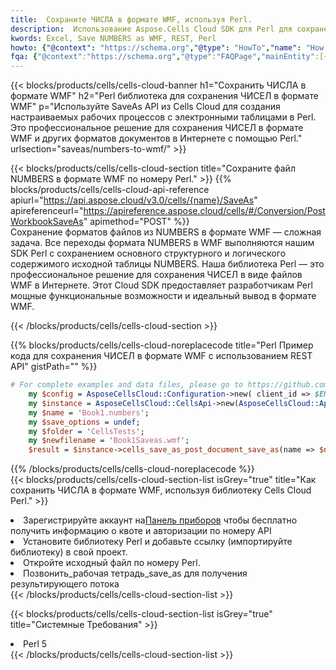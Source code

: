 ```yaml
---
title:  Сохраните ЧИСЛА в формате WMF, используя Perl.
description:  Использование Aspose.Cells Cloud SDK для Perl для сохранения файла формата NUMBERS в формате WMF.
kwords: Excel, Save NUMBERS as WMF, REST, Perl
howto: {"@context": "https://schema.org","@type": "HowTo","name": "How to save NUMBERS as WMF using the Cells Cloud Perl library.","description": "How to save NUMBERS as WMF using the Cells Cloud Perl library.","image": {"@type": "ImageObject"},"url": "/perl/saveas/numbers-to-wmf/","step": [{ "@type": "HowToStep","name": "How to save NUMBERS as WMF using the Cells Cloud Perl library. step 1", "image": {"@type": "ImageObject",},"url": "/perl/saveas/numbers-to-wmf/","text": "Register an account at <a href='https://dashboard.aspose.cloud/'>Dashboard</a> to get free API quota & authorization details",},{ "@type": "HowToStep","name": "How to save NUMBERS as WMF using the Cells Cloud Perl library. step 1", "image": {"@type": "ImageObject",},"url": "/perl/saveas/numbers-to-wmf/","text": "Install Perl library and add the reference (import the library) to your project.",},{ "@type": "HowToStep","name": "How to save NUMBERS as WMF using the Cells Cloud Perl library. step 1", "image": {"@type": "ImageObject",},"url": "/perl/saveas/numbers-to-wmf/","text": "Open the source file in Perl.",},{ "@type": "HowToStep","name": "How to save NUMBERS as WMF using the Cells Cloud Perl library. step 1", "image": {"@type": "ImageObject",},"url": "/perl/saveas/numbers-to-wmf/","text": "Call post_workbook_save_as method to get the resultant stream",}, ],"supply": {"@type": "HowToSupply","name": "document"},"tool": [{"@type": "HowToTool","name": "VIM, Visual Studio Code, Eclipse"},{"@type": "HowToTool","name": "Aspose Cells"}],"totalTime": "PT6M"}
fqa: {"@context":"https://schema.org","@type":"FAQPage","mainEntity":[{"@type":"Question","name":"Why save file as other formats file in C# using REST API?","acceptedAnswer":{"@type":"Answer","text":"Documents are encoded in many ways, and some files may be incompatible with the software you use. To open and read such files, just save them as appropriate file formats.<br/><ol><li>Install .NET SDK and add the reference (import the library) to your project.</li><li>Open the source file in C# using REST API.</li><li>Call the PostWorkbookSaveAsRequest() method, passing an output filename with required extension.</li><li>Get the result of save as a separate file.</li></ol>"}},{"@type":"Question","name":"What file formats can I save as with your C# library?","acceptedAnswer":{"@type":"Answer","text":"We support a variety of file formats for conversion using .NET library, including XLSX, Excel, xls , PDF, CSV, HTML, Markdown, XML, PNG, JPG, TIFF, Json, TXT and many more."}},{"@type":"Question","name":"What is the maximum allowed file size for conversion using this .NET library?","acceptedAnswer":{"@type":"Answer","text":"There are no file size limits for format conversions using .NET library."}}]}
---
```

{{< blocks/products/cells/cells-cloud-banner h1="Сохранить ЧИСЛА в формате WMF" h2="Perl библиотека для сохранения ЧИСЕЛ в формате WMF" p="Используйте SaveAs API из Cells Cloud для создания настраиваемых рабочих процессов с электронными таблицами в Perl. Это профессиональное решение для сохранения ЧИСЕЛ в формате WMF и других форматов документов в Интернете с помощью Perl." urlsection="saveas/numbers-to-wmf/" >}}

{{< blocks/products/cells/cells-cloud-section title="Сохраните файл NUMBERS в формате WMF по номеру Perl." >}}
{{% blocks/products/cells/cells-cloud-api-reference apiurl="https://api.aspose.cloud/v3.0/cells/{name}/SaveAs" apireferenceurl="https://apireference.aspose.cloud/cells/#/Conversion/PostWorkbookSaveAs" apimethod="POST" %}}
<br/>
Сохранение форматов файлов из NUMBERS в формате WMF — сложная задача. Все переходы формата NUMBERS в WMF выполняются нашим SDK Perl с сохранением основного структурного и логического содержимого исходной таблицы NUMBERS. Наша библиотека Perl — это профессиональное решение для сохранения ЧИСЕЛ в виде файлов WMF в Интернете. Этот Cloud SDK предоставляет разработчикам Perl мощные функциональные возможности и идеальный вывод в формате WMF.

{{< /blocks/products/cells/cells-cloud-section >}}

{{% blocks/products/cells/cells-cloud-noreplacecode title="Perl Пример кода для сохранения ЧИСЕЛ в формате WMF с использованием REST API" gistPath="" %}}
  
```perl
# For complete examples and data files, please go to https://github.com/aspose-cells-cloud/aspose-cells-cloud-perl/
    my $config = AsposeCellsCloud::Configuration->new( client_id => $ENV{'ProductClientId'}, client_secret => $ENV{'ProductClientSecret'});
    my $instance = AsposeCellsCloud::CellsApi->new(AsposeCellsCloud::ApiClient->new( $config));
    my $name = 'Book1.numbers';
    my $save_options = undef;
    my $folder = 'CellsTests';
    my $newfilename = 'Book1Saveas.wmf';
    $result = $instance->cells_save_as_post_document_save_as(name => $name,save_options => $save_options, newfilename => $newfilename, folder => $folder);
```
  
{{% /blocks/products/cells/cells-cloud-noreplacecode %}}
<br/>
{{< blocks/products/cells/cells-cloud-section-list isGrey="true" title="Как сохранить ЧИСЛА в формате WMF, используя библиотеку Cells Cloud Perl." >}}
<li> Зарегистрируйте аккаунт на<a href="https://dashboard.aspose.cloud/">Панель приборов</a> чтобы бесплатно получить информацию о квоте и авторизации по номеру API</li>
<li>Установите библиотеку Perl и добавьте ссылку (импортируйте библиотеку) в свой проект.</li>
<li>Откройте исходный файл по номеру Perl.</li>
<li>Позвонить_рабочая тетрадь_save_as для получения результирующего потока</li>
{{< /blocks/products/cells/cells-cloud-section-list >}}

{{< blocks/products/cells/cells-cloud-section-list isGrey="true" title="Системные Требования" >}}
<li>Perl 5</li>
{{< /blocks/products/cells/cells-cloud-section-list >}}
